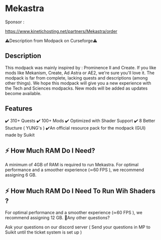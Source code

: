 # Mekastra
Sponsor :

https://www.kinetichosting.net/partners/Mekastra/order

⚠️Description from Modpack on Curseforge⚠️

Description
-
This modpack was mainly inspired by : Prominence II and Create. If you like mods like Mekanism, Create, Ad Astra or AE2, we're sure you'll love it.
The modpack is far from complete, lacking quests and descriptions (among other things).
We hope this modpack will give you a new experience with the Tech and Sciences modpacks.
New mods will be added as updates become available.



Features
-
✔️ 310+ Quests
✔️ 100+ Mods
✔️ Optimized with Shader Support
✔️ 8 Better Stucture ( YUNG's )
✔️An official resource pack for the modpack (GUI) made by Suikit

⚡ How Much RAM Do I Need? 
-
A minimum of 4GB of RAM is required to run Mekastra.
For optimal performance and a smoother experience (≃60 FPS ), we recommend assigning 6 GB.

⚡ How Much RAM Do I Need To Run Wih Shaders ?
-
For optimal performance and a smoother experience (≃60 FPS ), we recommend assigning 12 GB.
💭Any other questions?


Ask your questions on our discord server ( Send your questions in MP to Suikit until the ticket system is set up )

